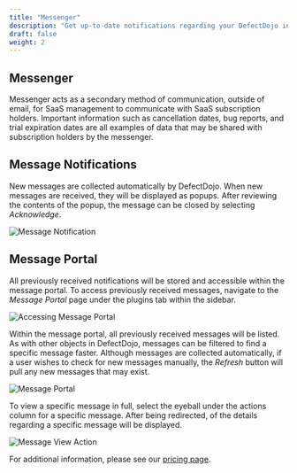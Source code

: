 ```yaml
---
title: "Messenger"
description: "Get up-to-date notifications regarding your DefectDojo instance."
draft: false
weight: 2
---
```



## Messenger

Messenger acts as a secondary method of communication, outside of email, for SaaS management to communicate with SaaS subscription holders. Important information such as cancellation dates, bug reports, and trial expiration dates are all examples of data that may be shared with subscription holders by the messenger.

## Message Notifications

New messages are collected automatically by DefectDojo. When new messages are received, they will be displayed as popups. After reviewing the contents of the popup, the message can be closed by selecting _Acknowledge_.

![Message Notification](../../images/messenger/mp-popup.png)

## Message Portal

All previously received notifications will be stored and accessible within the message portal. To access previously received messages, navigate to the _Message Portal_ page under the plugins tab within the sidebar.

![Accessing Message Portal](../../images/messenger/nav-mp.png)

Within the message portal, all previously received messages will be listed. As with other objects in DefectDojo, messages can be filtered to find a specific message faster. Although messages are collected automatically, if a user wishes to check for new messages manually, the _Refresh_ button will pull any new messages that may exist.

![Message Portal](../../images/messenger/mp-all.png)

To view a specific message in full, select the eyeball under the actions column for a specific message. After being redirected, of the details regarding a specific message will be displayed.

![Message View Action](../../images/messenger/mp-view.png)

For additional information, please see our [pricing page](https://www.defectdojo.com/pricing).